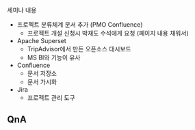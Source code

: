 세미나 내용
- 프로젝트 분류체계 문서 추가 (PMO Confluence)
	- 프로젝트 개설 신청시 박재도 수석에게 요청 (페이지 내용 채워서)
- Apache Superset
	- TripAdvisor에서 만든 오픈소스 대시보드
	- MS BI와 기능이 유사
- Confluence
	- 문서 저장소
	- 문서 가시화
- Jira
	- 프로젝트 관리 도구

QnA
- 